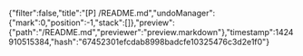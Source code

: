 {"filter":false,"title":"[P] /README.md","undoManager":{"mark":0,"position":-1,"stack":[]},"preview":{"path":"/README.md","previewer":"preview.markdown"},"timestamp":1424910515384,"hash":"67452301efcdab8998badcfe10325476c3d2e1f0"}